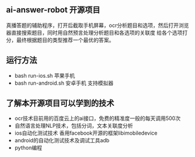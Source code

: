 ## ai-answer-robot 开源项目
真播答题的辅助程序，打开后截取手机屏幕，ocr分析题目和选项，然后打开浏览器直接搜索题目，同时用自然预言处理分析题目和各选项的关联度
给各个选项打分，最终根据题目的类型推荐一个最优的答案。

## 运行方法
- bash run-ios.sh  苹果手机
- bash run-android.sh 安卓手机 支持模拟器


## 了解本开源项目可以学到的技术
- ocr技术目前用的百度云上的ai接口，免费的精准度一般的每天调用500次
- 自然语言处理NLP技术，包括分词，文本关联度分析
- ios自动化测试技术 香用facebook开源的框架libimobiledevice
- android的自动化测试技术及调试工具adb
- python编程

